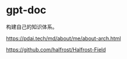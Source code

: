 # gpt-doc
构建自己的知识体系。

https://pdai.tech/md/about/me/about-arch.html

https://github.com/halfrost/Halfrost-Field
